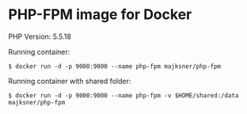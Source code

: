 # PHP-FPM image for Docker

PHP Version: 5.5.18

Running container:

```
$ docker run -d -p 9000:9000 --name php-fpm majksner/php-fpm
```

Running container with shared folder:

```
$ docker run -d -p 9000:9000 --name php-fpm -v $HOME/shared:/data majksner/php-fpm
```
